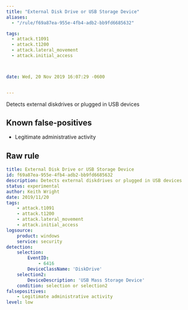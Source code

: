 ```yaml
---
title: "External Disk Drive or USB Storage Device"
aliases:
  - "/rule/f69a87ea-955e-4fb4-adb2-bb9fd6685632"

tags:
  - attack.t1091
  - attack.t1200
  - attack.lateral_movement
  - attack.initial_access



date: Wed, 20 Nov 2019 16:07:29 -0600


---
```


Detects external diskdrives or plugged in USB devices

<!--more-->


## Known false-positives

* Legitimate administrative activity




## Raw rule
```yaml
title: External Disk Drive or USB Storage Device
id: f69a87ea-955e-4fb4-adb2-bb9fd6685632
description: Detects external diskdrives or plugged in USB devices
status: experimental
author: Keith Wright
date: 2019/11/20
tags:
    - attack.t1091
    - attack.t1200
    - attack.lateral_movement
    - attack.initial_access
logsource:
    product: windows
    service: security
detection:
    selection:
        EventID: 
            - 6416
        DeviceClassName: 'DiskDrive'  
    selection2:
        DeviceDescription: 'USB Mass Storage Device'
    condition: selection or selection2
falsepositives: 
    - Legitimate administrative activity
level: low

```
